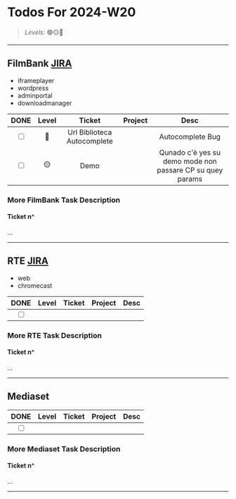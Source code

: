 # Todos For 2024-W20

> _Levels:_ 🟢🟡🔴

---

## FilmBank [JIRA](https://fincons.atlassian.net/jira/software/projects/DDS/boards/9/timeline)

- iframeplayer
- wordpress
- adminportal
- downloadmanager

|                     DONE                      | Level |           Ticket            | Project |                           Desc                            |
| :-------------------------------------------: | :---: | :-------------------------: | :-----: | :-------------------------------------------------------: |
| <input type="checkbox" unchecked id="b5a2b9"> |  🔴   | Url Biblioteca Autocomplete |         |                     Autocomplete Bug                      |
| <input type="checkbox" unchecked id="1907cc"> |  🟡   |            Demo             |         | Qunado c'è yes su demo mode non passare CP su quey params |

### More FilmBank Task Description

#### Ticket n^

...

---

## RTE [JIRA](https://ott-jira.finconsgroup.com/secure/RapidBoard.jspa?rapidView=1&projectKey=RTEBB&view=planning.nodetail&quickFilter=1)

- web
- chromecast

|                     DONE                      | Level | Ticket | Project | Desc |
| :-------------------------------------------: | :---: | :----: | :-----: | :--: |
| <input type="checkbox" unchecked id="64f445"> |       |  []()  |         |      |

### More RTE Task Description

#### Ticket n^

...

---

## Mediaset

|                     DONE                      | Level | Ticket | Project | Desc |
| :-------------------------------------------: | :---: | :----: | :-----: | :--: |
| <input type="checkbox" unchecked id="23647e"> |       |  []()  |         |      |

### More Mediaset Task Description

#### Ticket n^

...

---
